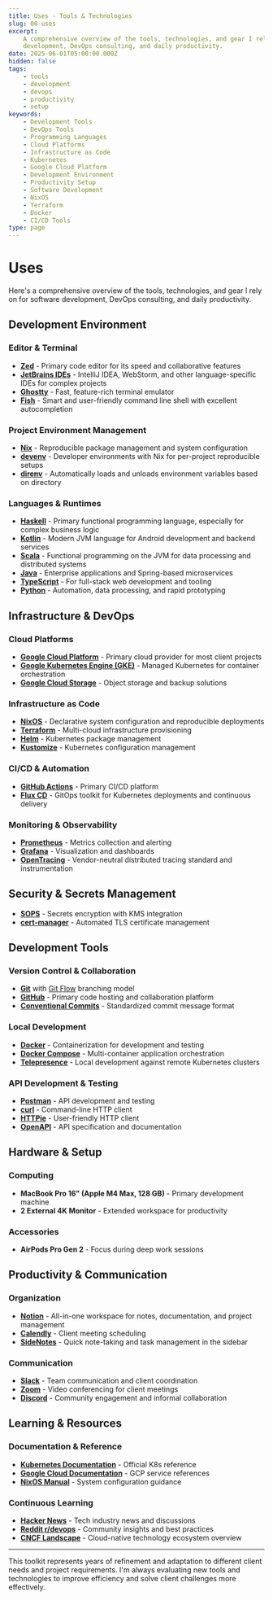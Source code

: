 ```yaml
---
title: Uses - Tools & Technologies
slug: 00-uses
excerpt:
    A comprehensive overview of the tools, technologies, and gear I rely on for software
    development, DevOps consulting, and daily productivity.
date: 2025-06-01T05:00:00.000Z
hidden: false
tags:
    - tools
    - development
    - devops
    - productivity
    - setup
keywords:
    - Development Tools
    - DevOps Tools
    - Programming Languages
    - Cloud Platforms
    - Infrastructure as Code
    - Kubernetes
    - Google Cloud Platform
    - Development Environment
    - Productivity Setup
    - Software Development
    - NixOS
    - Terraform
    - Docker
    - CI/CD Tools
type: page
---
```


# Uses

Here's a comprehensive overview of the tools, technologies, and gear I rely on for software
development, DevOps consulting, and daily productivity.

## Development Environment

### Editor & Terminal

- **[Zed](https://zed.dev/)** - Primary code editor for its speed and collaborative features
- **[JetBrains IDEs](https://www.jetbrains.com/)** - IntelliJ IDEA, WebStorm, and other
  language-specific IDEs for complex projects
- **[Ghostty](https://mitchellh.com/ghostty)** - Fast, feature-rich terminal emulator
- **[Fish](https://fishshell.com/)** - Smart and user-friendly command line shell with excellent
  autocompletion

### Project Environment Management

- **[Nix](https://nixos.org/)** - Reproducible package management and system configuration
- **[devenv](https://devenv.sh/)** - Developer environments with Nix for per-project reproducible
  setups
- **[direnv](https://direnv.net/)** - Automatically loads and unloads environment variables based on
  directory

### Languages & Runtimes

- **[Haskell](https://www.haskell.org/)** - Primary functional programming language, especially for
  complex business logic
- **[Kotlin](https://kotlinlang.org/)** - Modern JVM language for Android development and backend
  services
- **[Scala](https://www.scala-lang.org/)** - Functional programming on the JVM for data processing
  and distributed systems
- **[Java](https://www.oracle.com/java/)** - Enterprise applications and Spring-based microservices
- **[TypeScript](https://www.typescriptlang.org/)** - For full-stack web development and tooling
- **[Python](https://www.python.org/)** - Automation, data processing, and rapid prototyping

## Infrastructure & DevOps

### Cloud Platforms

- **[Google Cloud Platform](https://cloud.google.com/)** - Primary cloud provider for most client
  projects
- **[Google Kubernetes Engine (GKE)](https://cloud.google.com/kubernetes-engine)** - Managed
  Kubernetes for container orchestration
- **[Google Cloud Storage](https://cloud.google.com/storage)** - Object storage and backup solutions

### Infrastructure as Code

- **[NixOS](https://nixos.org/)** - Declarative system configuration and reproducible deployments
- **[Terraform](https://www.terraform.io/)** - Multi-cloud infrastructure provisioning
- **[Helm](https://helm.sh/)** - Kubernetes package management
- **[Kustomize](https://kustomize.io/)** - Kubernetes configuration management

### CI/CD & Automation

- **[GitHub Actions](https://github.com/features/actions)** - Primary CI/CD platform
- **[Flux CD](https://fluxcd.io/)** - GitOps toolkit for Kubernetes deployments and continuous
  delivery

### Monitoring & Observability

- **[Prometheus](https://prometheus.io/)** - Metrics collection and alerting
- **[Grafana](https://grafana.com/)** - Visualization and dashboards
- **[OpenTracing](https://opentracing.io/)** - Vendor-neutral distributed tracing standard and
  instrumentation

## Security & Secrets Management

- **[SOPS](https://github.com/mozilla/sops)** - Secrets encryption with KMS integration
- **[cert-manager](https://cert-manager.io/)** - Automated TLS certificate management

## Development Tools

### Version Control & Collaboration

- **[Git](https://git-scm.com/)** with
  [Git Flow](https://nvie.com/posts/a-successful-git-branching-model/) branching model
- **[GitHub](https://github.com/)** - Primary code hosting and collaboration platform
- **[Conventional Commits](https://www.conventionalcommits.org/)** - Standardized commit message
  format

### Local Development

- **[Docker](https://www.docker.com/)** - Containerization for development and testing
- **[Docker Compose](https://docs.docker.com/compose/)** - Multi-container application orchestration
- **[Telepresence](https://www.telepresence.io/)** - Local development against remote Kubernetes
  clusters

### API Development & Testing

- **[Postman](https://www.postman.com/)** - API development and testing
- **[curl](https://curl.se/)** - Command-line HTTP client
- **[HTTPie](https://httpie.io/)** - User-friendly HTTP client
- **[OpenAPI](https://www.openapis.org/)** - API specification and documentation

## Hardware & Setup

### Computing

- **MacBook Pro 16" (Apple M4 Max, 128 GB)** - Primary development machine
- **2 External 4K Monitor** - Extended workspace for productivity

### Accessories

- **AirPods Pro Gen 2** - Focus during deep work sessions

## Productivity & Communication

### Organization

- **[Notion](https://www.notion.so/)** - All-in-one workspace for notes, documentation, and project
  management
- **[Calendly](https://calendly.com/)** - Client meeting scheduling
- **[SideNotes](https://www.apptorium.com/sidenotes)** - Quick note-taking and task management in
  the sidebar

### Communication

- **[Slack](https://slack.com/)** - Team communication and client coordination
- **[Zoom](https://zoom.us/)** - Video conferencing for client meetings
- **[Discord](https://discord.com/)** - Community engagement and informal collaboration

## Learning & Resources

### Documentation & Reference

- **[Kubernetes Documentation](https://kubernetes.io/docs/)** - Official K8s reference
- **[Google Cloud Documentation](https://cloud.google.com/docs)** - GCP service references
- **[NixOS Manual](https://nixos.org/manual/nixos/stable/)** - System configuration guidance

### Continuous Learning

- **[Hacker News](https://news.ycombinator.com/)** - Tech industry news and discussions
- **[Reddit r/devops](https://reddit.com/r/devops)** - Community insights and best practices
- **[CNCF Landscape](https://landscape.cncf.io/)** - Cloud-native technology ecosystem overview

---

This toolkit represents years of refinement and adaptation to different client needs and project
requirements. I'm always evaluating new tools and technologies to improve efficiency and solve
client challenges more effectively.
